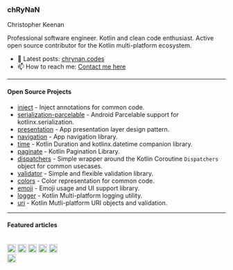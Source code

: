 ### chRyNaN
Christopher Keenan <br/>

Professional software engineer. Kotlin and clean code enthusiast. Active open source contributor for the Kotlin multi-platform ecosystem.

- 📰 Latest posts: [chrynan.codes](https://chrynan.codes)
- 📫 How to reach me: [Contact me here](https://chrynan.codes/contact/)

---

#### Open Source Projects

* [inject](https://github.com/chRyNaN/inject) - Inject annotations for common code.
* [serialization-parcelable](https://github.com/chRyNaN/serialization-parcelable) - Android Parcelable support for kotlinx.serialization.
* [presentation](https://github.com/chRyNaN/presentation) - App presentation layer design pattern.
* [navigation](https://github.com/chRyNaN/navigation) - App navigation library.
* [time](https://github.com/chRyNaN/time) - Kotlin Duration and kotlinx.datetime companion library.
* [paginate](https://github.com/chRyNaN/paginate) - Kotlin Pagination Library.
* [dispatchers](https://github.com/chRyNaN/dispatchers) - Simple wrapper around the Kotlin Coroutine `Dispatchers` object for common usecases.
* [validator](https://github.com/chRyNaN/validator) - Simple and flexible validation library.
* [colors](https://github.com/chRyNaN/colors) - Color representation for common code.
* [emoji](https://github.com/chRyNaN/emoji) - Emoji usage and UI support library.
* [logger](https://github.com/chRyNaN/logger) - Kotlin Multi-platform logging utility.
* [uri](https://github.com/chRyNaN/uri) - Kotlin Mutli-platform URI objects and validation.

---

#### Featured articles

<br/>
<a title="Android Weekly Issue 450" href="https://androidweekly.net/issues/issue-450"><img alt="Badge" src="https://androidweekly.net/issues/issue-450/badge" height="20px"></img></a>
<a title="Android Weekly Issue 431" href="https://androidweekly.net/issues/issue-431"><img alt="Badge" src="https://androidweekly.net/issues/issue-431/badge" height="20px"></img></a>
<a title="Android Weekly Issue 401" href="https://androidweekly.net/issues/issue-401"><img alt="Badge" src="https://androidweekly.net/issues/issue-401/badge" height="20px"></img></a>
<a title="Android Weekly Issue 398" href="https://androidweekly.net/issues/issue-398"><img alt="Badge" src="https://androidweekly.net/issues/issue-398/badge" height="20px"></img></a>
<a title="Android Weekly Issue 396" href="https://androidweekly.net/issues/issue-396"><img alt="Badge" src="https://androidweekly.net/issues/issue-396/badge" height="20px"></img></a> <br/>
<a title="Kotlin Weekly Issue 182" href="https://mailchi.mp/kotlinweekly/kotlin-weekly-182"><img alt="Kotlin Weekly Issue #182" src="https://img.shields.io/badge/Featured%20in%20kotlinweekly.net-Issue%20%23182-blueviolet" height="20px"></img></a>

